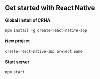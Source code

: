 ## Get started with React Native

#### Global install of CRNA
```
npm install -g create-react-native-app
``` 
#### New project
```
create-react-native-app project_name
``` 
#### Start server
```
npm start
``` 
